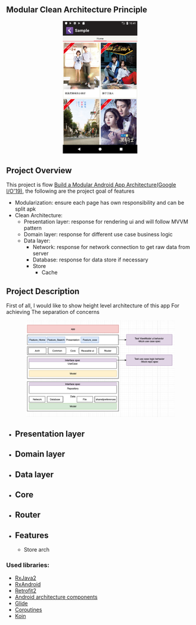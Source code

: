 ## Modular Clean Architecture Principle
<p align="center">
<img src="Screenshot_home.png" width="200"/>
</p>


## Project Overview

This project is flow [Build a Modular Android App Architecture(Google I/O'19)](https://www.youtube.com/watch?v=PZBg5DIzNww), the following are the project goal of features  
- Modularization: ensure each page has own responsibility and can be split apk 
- Clean Architecture: 
    - Presentation layer: response for rendering ui and will follow MVVM pattern
    - Domain layer: response for different use case business logic 
    - Data layer:
        - Network: response for network connection to get raw data from server 
        - Database: response for data store if necessary
        - Store 
            - Cache 
           


## Project Description

First of all, I would like to show height level architecture of this app For achieving The separation of concerns 

<p align="center">
<img src="height_level_architecture.png" alt="" width="400"/>
</p>

- ## Presentation layer 
- ## Domain layer 
- ## Data layer 
- ## Core
- ## Router
  
- ## Features
     - Store arch 

### Used libraries: ###
- [RxJava2](https://github.com/ReactiveX/RxJava)
- [RxAndroid](https://github.com/ReactiveX/RxAndroid)
- [Retrofit2](https://github.com/square/retrofit)
- [Android architecture components](https://developer.android.com/topic/libraries/architecture/index.html)
- [Glide](https://github.com/bumptech/glide)
- [Coroutines](https://github.com/Kotlin/kotlinx.coroutinese)
- [Koin](https://github.com/InsertKoinIO/koin)

